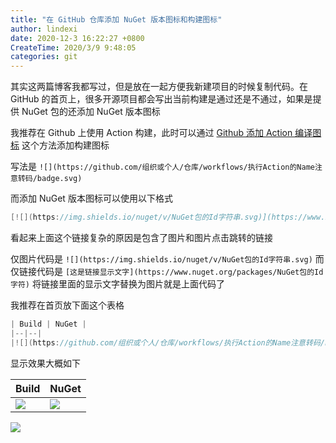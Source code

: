 ```yaml
---
title: "在 GitHub 仓库添加 NuGet 版本图标和构建图标"
author: lindexi
date: 2020-12-3 16:22:27 +0800
CreateTime: 2020/3/9 9:48:05
categories: git
---
```


其实这两篇博客我都写过，但是放在一起方便我新建项目的时候复制代码。在 GitHub 的首页上，很多开源项目都会写出当前构建是通过还是不通过，如果是提供 NuGet 包的还添加 NuGet 版本图标

<!--more-->


<!-- CreateTime:2020/3/9 9:48:05 -->



我推荐在 Github 上使用 Action 构建，此时可以通过 [Github 添加 Action 编译图标](https://blog.lindexi.com/post/Github-%E6%B7%BB%E5%8A%A0-Action-%E7%BC%96%E8%AF%91%E5%9B%BE%E6%A0%87.html) 这个方法添加构建图标

写法是 `![](https://github.com/组织或个人/仓库/workflows/执行Action的Name注意转码/badge.svg)` 

而添加 NuGet 版本图标可以使用以下格式

```csharp
[![](https://img.shields.io/nuget/v/NuGet包的Id字符串.svg)](https://www.nuget.org/packages/NuGet包的Id字符)
```

看起来上面这个链接复杂的原因是包含了图片和图片点击跳转的链接

仅图片代码是 `![](https://img.shields.io/nuget/v/NuGet包的Id字符串.svg)` 而仅链接代码是 `[这是链接显示文字](https://www.nuget.org/packages/NuGet包的Id字符)` 将链接里面的显示文字替换为图片就是上面代码了

我推荐在首页放下面这个表格

```csharp
| Build | NuGet |
|--|--|
|![](https://github.com/组织或个人/仓库/workflows/执行Action的Name注意转码/badge.svg)|[![](https://img.shields.io/nuget/v/NuGet包的Id字符串.svg)](https://www.nuget.org/packages/NuGet包的Id字符)|
```

显示效果大概如下

| Build | NuGet |
|--|--|
|![](https://github.com/dotnet-campus/dotnetCampus.TagToVersion/workflows/.NET%20Core/badge.svg)|[![](https://img.shields.io/nuget/v/dotnetCampus.TagToVersion.svg)](https://www.nuget.org/packages/dotnetCampus.TagToVersion)|

<!-- ![](image/在 GitHub 仓库添加 NuGet 版本图标和构建图标/在 GitHub 仓库添加 NuGet 版本图标和构建图标0.png) -->

![](http://image.acmx.xyz/lindexi%2F202039948368297.jpg)

